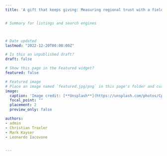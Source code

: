 ```yaml
---
title: 'A gift that keeps giving: Measuring regional trust with a field experiment across Europe'


# Summary for listings and search engines



# Date updated
lastmod: "2022-12-20T00:00:00Z"

# Is this an unpublished draft?
draft: false

# Show this page in the Featured widget?
featured: false

# Featured image
# Place an image named `featured.jpg/png` in this page's folder and customize its options here.
image:
  caption: 'Image credit: [**Unsplash**](https://unsplash.com/photos/CpkOjOcXdUY)'
  focal_point: ""
  placement: 2
  preview_only: false

authors:
- admin
- Christian Traxler
- Mark Kayser
- Leonardo Iacovone


---
```


